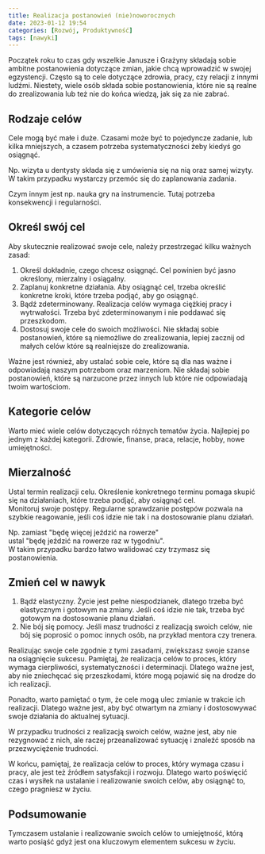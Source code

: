 ```yaml
---
title: Realizacja postanowień (nie)noworocznych
date: 2023-01-12 19:54
categories: [Rozwój, Produktywność]
tags: [nawyki]
---
```


Początek roku to czas gdy wszelkie Janusze i Grażyny składają sobie ambitne postanowienia dotyczące zmian, jakie chcą wprowadzić w swojej egzystencji. 
Często są to cele dotyczące zdrowia, pracy, czy relacji z innymi ludźmi. Niestety, wiele osób składa sobie postanowienia, które nie są realne do zrealizowania lub też nie do końca wiedzą, jak się za nie zabrać. 

## Rodzaje celów

Cele mogą być małe i duże. Czasami może być to pojedyncze zadanie, lub kilka mniejszych, a czasem potrzeba systematyczności żeby kiedyś go osiągnąć.

Np. wizyta u dentysty składa się z umówienia się na nią oraz samej wizyty. W takim przypadku wystarczy przemóc się do zaplanowania zadania.

Czym innym jest np. nauka gry na instrumencie. Tutaj potrzeba konsekwencji i regularności.

## Określ swój cel

Aby skutecznie realizować swoje cele, należy przestrzegać kilku ważnych zasad:

1. Określ dokładnie, czego chcesz osiągnąć. Cel powinien być jasno określony, mierzalny i osiągalny.
1. Zaplanuj konkretne działania. Aby osiągnąć cel, trzeba określić konkretne kroki, które trzeba podjąć, aby go osiągnąć.
1. Bądź zdeterminowany. Realizacja celów wymaga ciężkiej pracy i wytrwałości. Trzeba być zdeterminowanym i nie poddawać się przeszkodom.
1. Dostosuj swoje cele do swoich możliwości. Nie składaj sobie postanowień, które są niemożliwe do zrealizowania, lepiej zacznij od małych celów które są realniejsze do zrealizowania.

Ważne jest również, aby ustalać sobie cele, które są dla nas ważne i odpowiadają naszym potrzebom oraz marzeniom. Nie składaj sobie postanowień, które są narzucone przez innych lub które nie odpowiadają twoim wartościom.

## Kategorie celów

Warto mieć wiele celów dotyczących różnych tematów życia. Najlepiej po jednym z każdej kategorii.
Zdrowie, finanse, praca, relacje, hobby, nowe umiejętności.

## Mierzalność

Ustal termin realizacji celu. Określenie konkretnego terminu pomaga skupić się na działaniach, które trzeba podjąć, aby osiągnąć cel.\
Monitoruj swoje postępy. Regularne sprawdzanie postępów pozwala na szybkie reagowanie, jeśli coś idzie nie tak i na dostosowanie planu działań.

Np. zamiast "będę więcej jeździć na rowerze"\
ustal "będę jeździć na rowerze raz w tygodniu".\
W takim przypadku bardzo łatwo walidować czy trzymasz się postanowienia.

## Zmień cel w nawyk

1. Bądź elastyczny. Życie jest pełne niespodzianek, dlatego trzeba być elastycznym i gotowym na zmiany. Jeśli coś idzie nie tak, trzeba być gotowym na dostosowanie planu działań.
1. Nie bój się pomocy. Jeśli masz trudności z realizacją swoich celów, nie bój się poprosić o pomoc innych osób, na przykład mentora czy trenera.

Realizując swoje cele zgodnie z tymi zasadami, zwiększasz swoje szanse na osiągnięcie sukcesu. Pamiętaj, że realizacja celów to proces, który wymaga cierpliwości, systematyczności i determinacji. Dlatego ważne jest, aby nie zniechęcać się przeszkodami, które mogą pojawić się na drodze do ich realizacji.

Ponadto, warto pamiętać o tym, że cele mogą ulec zmianie w trakcie ich realizacji. Dlatego ważne jest, aby być otwartym na zmiany i dostosowywać swoje działania do aktualnej sytuacji.

W przypadku trudności z realizacją swoich celów, ważne jest, aby nie rezygnować z nich, ale raczej przeanalizować sytuację i znaleźć sposób na przezwyciężenie trudności.

W końcu, pamiętaj, że realizacja celów to proces, który wymaga czasu i pracy, ale jest też źródłem satysfakcji i rozwoju. Dlatego warto poświęcić czas i wysiłek na ustalanie i realizowanie swoich celów, aby osiągnąć to, czego pragniesz w życiu.

## Podsumowanie

Tymczasem ustalanie i realizowanie swoich celów to umiejętność, którą warto posiąść gdyż jest ona kluczowym elementem sukcesu w życiu.
